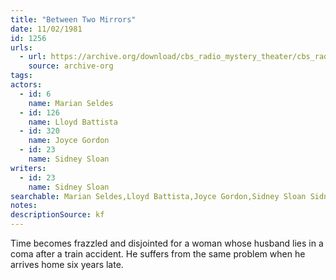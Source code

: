 ```yaml
---
title: "Between Two Mirrors"
date: 11/02/1981
id: 1256
urls: 
  - url: https://archive.org/download/cbs_radio_mystery_theater/cbs_radio_mystery_theater-1251-1300.zip/cbs_radio_mystery_theater-1251-1300%2Fcbsrmt_1256_between_two_mirrors.mp3
    source: archive-org
tags: 
actors:  
  - id: 6
    name: Marian Seldes  
  - id: 126
    name: Lloyd Battista  
  - id: 320
    name: Joyce Gordon  
  - id: 23
    name: Sidney Sloan
writers:  
  - id: 23
    name: Sidney Sloan
searchable: Marian Seldes,Lloyd Battista,Joyce Gordon,Sidney Sloan Sidney Sloan
notes: 
descriptionSource: kf
---
```

Time becomes frazzled and disjointed for a woman whose husband lies in a coma after a train accident. He suffers from the same problem when he arrives home six years late.